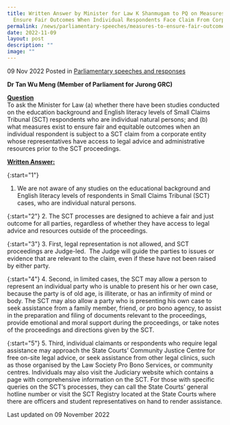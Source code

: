 ```yaml
---
title: Written Answer by Minister for Law K Shanmugam to PQ on Measures to
  Ensure Fair Outcomes When Individual Respondents Face Claim From Corporate Entities At Small Claims Tribunal
permalink: /news/parliamentary-speeches/measures-to-ensure-fair-outcomes-at-small-claims-tribunal/
date: 2022-11-09
layout: post
description: ""
image: ""
---
```


09 Nov 2022 Posted in [Parliamentary speeches and responses](/news/parliamentary-speeches) 

**Dr Tan Wu Meng (Member of Parliament for Jurong GRC)**

**<b><u>Question</u></b>** 
<br>To ask the Minister for Law (a) whether there have been studies conducted on the education background and English literacy levels of Small Claims Tribunal (SCT) respondents who are individual natural persons; and (b) what measures exist to ensure fair and equitable outcomes when an individual respondent is subject to a SCT claim from a corporate entity whose representatives have access to legal advice and administrative resources prior to the SCT proceedings.

**<b><u>Written Answer:</u></b>** 

{:start="1"} 
1.  We are not aware of any studies on the educational background and English literacy levels of respondents in Small Claims Tribunal (SCT) cases, who are individual natural persons. 

{:start="2"} 
2.  The SCT processes are designed to achieve a fair and just outcome for all parties, regardless of whether they have access to legal advice and resources outside of the proceedings.

{:start="3"} 
3.  First, legal representation is not allowed, and SCT proceedings are Judge-led.  The Judge will guide the parties to issues or evidence that are relevant to the claim, even if these have not been raised by either party.
 
{:start="4"} 
4.  Second, in limited cases, the SCT may allow a person to represent an individual party who is unable to present his or her own case, because the party is of old age, is illiterate, or has an infirmity of mind or body. The SCT may also allow a party who is presenting his own case to seek assistance from a family member, friend, or pro bono agency, to assist in the preparation and filing of documents relevant to the proceedings, provide emotional and moral support during the proceedings, or take notes of the proceedings and directions given by the SCT.

{:start="5"} 
5.  Third, individual claimants or respondents who require legal assistance may approach the State Courts’ Community Justice Centre for free on-site legal advice, or seek assistance from other legal clinics, such as those organised by the Law Society Pro Bono Services, or community centres. Individuals may also visit the Judiciary website which contains a page with comprehensive information on the SCT. For those with specific queries on the SCT’s processes, they can call the State Courts’ general hotline number or visit the SCT Registry located at the State Courts where there are officers and student representatives on hand to render assistance.

<p class="right-side-updated">Last updated on 09 November 2022</p>
